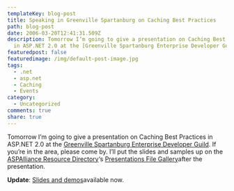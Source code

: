 ```yaml
---
templateKey: blog-post
title: Speaking in Greenville Spartanburg on Caching Best Practices
path: blog-post
date: 2006-03-20T12:41:31.509Z
description: Tomorrow I’m going to give a presentation on Caching Best Practices
  in ASP.NET 2.0 at the [Greenville Spartanburg Enterprise Developer Guild].
featuredpost: false
featuredimage: /img/default-post-image.jpg
tags:
  - .net
  - asp.net
  - Caching
  - Events
category:
  - Uncategorized
comments: true
share: true
---
```

<!--StartFragment-->

Tomorrow I’m going to give a presentation on Caching Best Practices in ASP.NET 2.0 at the [Greenville Spartanburg Enterprise Developer Guild](http://www.gspdevelopers.org/Home/tabid/53/Default.aspx). If you’re in the area, please come by. I’ll put the slides and samples up on the [ASPAlliance Resource Directory](http://index.aspalliance.com/)‘s [Presentations File Gallery](http://index.aspalliance.com/FileGallery/Presentations/default.aspx)after the presentation.

**Update**: [Slides and demos](http://index.aspalliance.com/FileGallery/Presentations/Details/169_.NETCachingBestPracticesMarch2006.aspx)available now.

<!--EndFragment-->